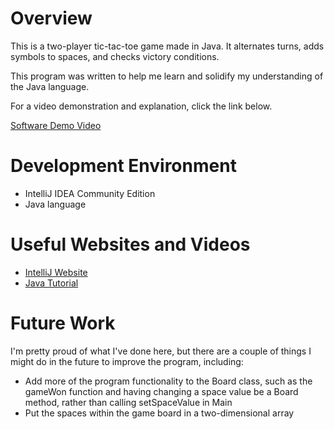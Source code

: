 # Overview

This is a two-player tic-tac-toe game made in Java. It alternates turns, adds symbols to spaces, and checks victory conditions.

This program was written to help me learn and solidify my understanding of the Java language.

For a video demonstration and explanation, click the link below.

[Software Demo Video](https://youtu.be/fV0IENZDYlk)

# Development Environment

* IntelliJ IDEA Community Edition
* Java language

# Useful Websites and Videos

* [IntelliJ Website](https://www.jetbrains.com/idea/)
* [Java Tutorial](https://youtu.be/eIrMbAQSU34)

# Future Work

I'm pretty proud of what I've done here, but there are a couple of things I might do in the future to improve the program, including:
* Add more of the program functionality to the Board class, such as the gameWon function and having changing a space value be a Board method, rather than calling setSpaceValue in Main
* Put the spaces within the game board in a two-dimensional array